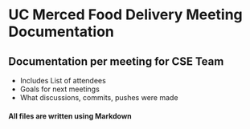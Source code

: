 # UC Merced Food Delivery Meeting Documentation
## Documentation per meeting for CSE Team
* Includes List of attendees
* Goals for next meetings
* What discussions, commits, pushes were made
#### All files are written using Markdown
